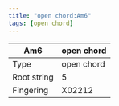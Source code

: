 ```yaml
---
title: "open chord:Am6"
tags: [open chord]
---
```


|Am6|open chord|
|---|---|
|Type|open chord|
|Root string|5|
|Fingering|X02212|

